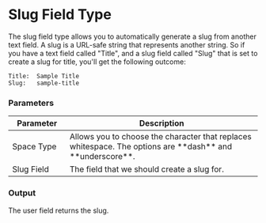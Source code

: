 # Slug Field Type
 
The slug field type allows you to automatically generate a slug from another text field. A slug is a URL-safe string that represents another string. So if you have a text field called "Title", and a slug field called "Slug" that is set to create a slug for title, you'll get the following outcome:

	Title: 	Sample Title
	Slug: 	sample-title
 
<h3>Parameters</h3> 
 
<table cellpadding="0" cellspacing="0" class="docs_table"> 
	<thead> 
		<tr> 
			<th width="100">Parameter</th> 
			<th>Description</th> 
		</tr> 
	</thead> 
	<tbody> 
		<tr> 
			<td>Space Type</td> 
			<td>Allows you to choose the character that replaces whitespace. The options are **dash** and **underscore**.</td> 
		</tr> 
		<tr> 
			<td>Slug Field</td> 
			<td>The field that we should create a slug for.</td> 
		</tr> 
</tbody> 
</table> 
 
<h3>Output</h3> 
 
<p>The user field returns the slug.</p> 